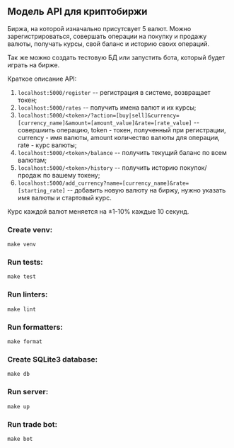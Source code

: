 ## Модель API для криптобиржи

Биржа, на которой изначально присутсвует 5 валют.
Можно зарегистрироваться, совершать операции на покупку и продажу валюты, получать курсы, свой баланс и историю своих операций.

Так же можно создать тестовую БД или запустить бота, который будет играть на бирже.

Краткое описание API:

1. `localhost:5000/register` -- регистрация в системе, возвращает токен;
2. `localhost:5000/rates` -- получить имена валют и их курсы;   
3. `localhost:5000/<token>/?action=[buy|sell]&currency=[currency_name]&amount=[amount_value]&rate=[rate_value]` -- совершиить операцию, token - токен, полученный при регистрации, currency - имя валюты, amount количество валюты для операции, rate - курс валюты;
4. `localhost:5000/<token>/balance` -- получить текущий баланс по всем валютам;
5. `localhost:5000/<token>/history` -- получить историю покупок/продаж по вашему токену;
6. `localhost:5000/add_currency?name=[currency_name]&rate=[starting_rate]` -- добавить новую валюту на биржу, нужно указать имя валюты и стартовый курс.

Курс каждой валют меняется на ±1-10% каждые 10 секунд.    

    
### Create venv:
    make venv

### Run tests:
    make test
    
### Run linters:
    make lint
    
### Run formatters:
    make format

### Create SQLite3 database:
    make db

### Run server:
    make up

### Run trade bot: 
    make bot
    